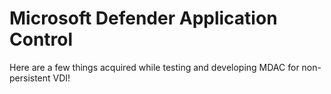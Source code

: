 # Microsoft Defender Application Control
Here are a few things acquired while testing and developing MDAC for non-persistent VDI!
